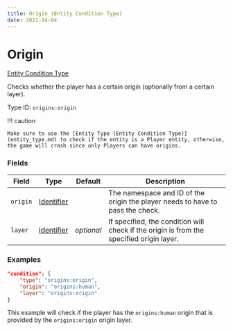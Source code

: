 ```yaml
---
title: Origin (Entity Condition Type)
date: 2021-04-04
---
```


# Origin

[Entity Condition Type](../entity_condition_types.md)

Checks whether the player has a certain origin (optionally from a certain layer).

Type ID: `origins:origin`


!!! caution

    Make sure to use the [Entity Type (Entity Condition Type)](entity_type.md) to check if the entity is a Player entity, otherwise, the game will crash since only Players can have origins.


### Fields

Field  | Type | Default | Description
-------|------|---------|-------------
`origin` | [Identifier](../data_types/identifier.md) | | The namespace and ID of the origin the player needs to have to pass the check.
`layer` | [Identifier](../data_types/identifier.md) | _optional_ |  If specified, the condition will check if the origin is from the specified origin layer.


### Examples

```json
"condition": {
    "type": "origins:origin",
    "origin": "origins:human",
    "layer": "origins:origin"
}
```

This example will check if the player has the `origins:human` origin that is provided by the `origins:origin` origin layer.

